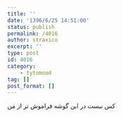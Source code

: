 ```yaml
---
title: ''
date: '1396/6/25 14:51:00'
status: publish
permalink: /4016
author: straxico
excerpt: ''
type: post
id: 4016
category:
    - tytomood
tag: []
post_format: []
---
```

کس نیست در این گوشه فراموش تر از من